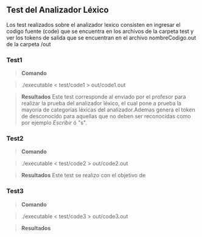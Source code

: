 ## Test del Analizador Léxico

Los test realizados sobre el analizador lexico consisten en ingresar el codigo fuente (code) que se encuentra en los archivos de la carpeta test y ver los tokens de salida que se encuentran en el archivo nombreCodigo.out de la carpeta /out

### Test1
> **Comando**

 > ./executable < test/code1 > out/code1.out

> **Resultados**
Este test corresponde al enviado por el profesor para realizar la prueba del analizador léxico, el cual pone a prueba la mayoría de categorías léxicas del analizador.Ademas genera el token de desconocido para aquellas que no deben ser reconocidas como por ejemplo *Escribir* ó "s".
### Test2

> **Comando**

 > ./executable < test/code2 > out/code2.out

> **Resultados**
Este test se realizo con el objetivo de 

### Test3

> **Comando**

 > ./executable < test/code3 > out/code3.out

> **Resultados**
<!--stackedit_data:
eyJoaXN0b3J5IjpbMTYzNzU3NzcxLC0xOTIwMTQxNjQ4XX0=
-->